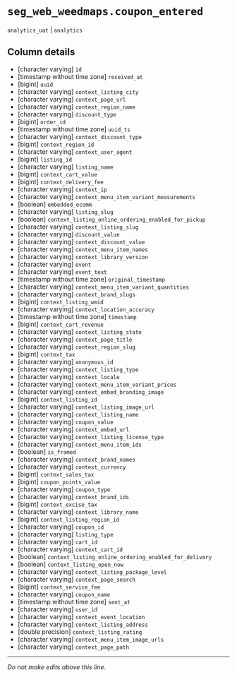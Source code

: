 # `seg_web_weedmaps.coupon_entered`
`analytics_uat` | `analytics`

## Column details
* [character varying] `id`
* [timestamp without time zone] `received_at`
* [bigint]    `uuid`
* [character varying] `context_listing_city`
* [character varying] `context_page_url`
* [character varying] `context_region_name`
* [character varying] `discount_type`
* [bigint]    `order_id`
* [timestamp without time zone] `uuid_ts`
* [character varying] `context_discount_type`
* [bigint]    `context_region_id`
* [character varying] `context_user_agent`
* [bigint]    `listing_id`
* [character varying] `listing_name`
* [bigint]    `context_cart_value`
* [bigint]    `context_delivery_fee`
* [character varying] `context_ip`
* [character varying] `context_menu_item_variant_measurements`
* [boolean]   `embedded_ecomm`
* [character varying] `listing_slug`
* [boolean]   `context_listing_online_ordering_enabled_for_pickup`
* [character varying] `context_listing_slug`
* [character varying] `discount_value`
* [character varying] `context_discount_value`
* [character varying] `context_menu_item_names`
* [character varying] `context_library_version`
* [character varying] `event`
* [character varying] `event_text`
* [timestamp without time zone] `original_timestamp`
* [character varying] `context_menu_item_variant_quantities`
* [character varying] `context_brand_slugs`
* [bigint]    `context_listing_wmid`
* [character varying] `context_location_accuracy`
* [timestamp without time zone] `timestamp`
* [bigint]    `context_cart_revenue`
* [character varying] `context_listing_state`
* [character varying] `context_page_title`
* [character varying] `context_region_slug`
* [bigint]    `context_tax`
* [character varying] `anonymous_id`
* [character varying] `context_listing_type`
* [character varying] `context_locale`
* [character varying] `context_menu_item_variant_prices`
* [character varying] `context_embed_branding_image`
* [bigint]    `context_listing_id`
* [character varying] `context_listing_image_url`
* [character varying] `context_listing_name`
* [character varying] `coupon_value`
* [character varying] `context_embed_url`
* [character varying] `context_listing_license_type`
* [character varying] `context_menu_item_ids`
* [boolean]   `is_framed`
* [character varying] `context_brand_names`
* [character varying] `context_currency`
* [bigint]    `context_sales_tax`
* [bigint]    `coupon_points_value`
* [character varying] `coupon_type`
* [character varying] `context_brand_ids`
* [bigint]    `context_excise_tax`
* [character varying] `context_library_name`
* [bigint]    `context_listing_region_id`
* [character varying] `coupon_id`
* [character varying] `listing_type`
* [character varying] `cart_id`
* [character varying] `context_cart_id`
* [boolean]   `context_listing_online_ordering_enabled_for_delivery`
* [boolean]   `context_listing_open_now`
* [character varying] `context_listing_package_level`
* [character varying] `context_page_search`
* [bigint]    `context_service_fee`
* [character varying] `coupon_name`
* [timestamp without time zone] `sent_at`
* [character varying] `user_id`
* [character varying] `context_event_location`
* [character varying] `context_listing_address`
* [double precision] `context_listing_rating`
* [character varying] `context_menu_item_image_urls`
* [character varying] `context_page_path`

-------------------------------------------------------------------------------
*Do not make edits above this line.*
